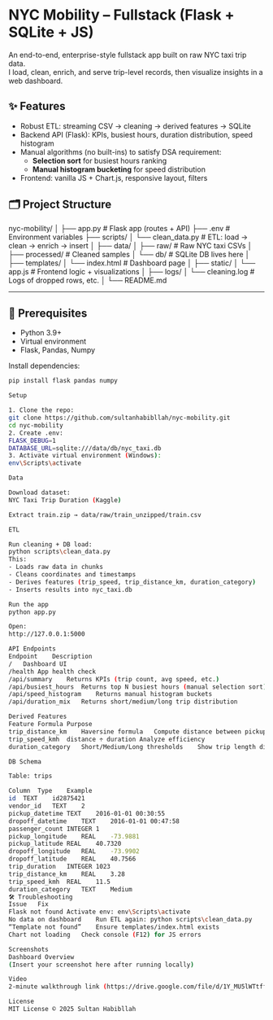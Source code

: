 # NYC Mobility – Fullstack (Flask + SQLite + JS)

An end-to-end, enterprise-style fullstack app built on raw NYC taxi trip data.  
I load, clean, enrich, and serve trip-level records, then visualize insights in a web dashboard.

## ✨ Features
- Robust ETL: streaming CSV → cleaning → derived features → SQLite
- Backend API (Flask): KPIs, busiest hours, duration distribution, speed histogram
- Manual algorithms (no built-ins) to satisfy DSA requirement:
  - **Selection sort** for busiest hours ranking
  - **Manual histogram bucketing** for speed distribution
- Frontend: vanilla JS + Chart.js, responsive layout, filters

## 🗂 Project Structure
nyc-mobility/
│
├── app.py # Flask app (routes + API)
├── .env # Environment variables
├── scripts/
│ └── clean_data.py # ETL: load → clean → enrich → insert
│
├── data/
│ ├── raw/ # Raw NYC taxi CSVs
│ ├── processed/ # Cleaned samples
│ └── db/ # SQLite DB lives here
│
├── templates/
│ └── index.html # Dashboard page
│
├── static/
│ └── app.js # Frontend logic + visualizations
│
├── logs/
│ └── cleaning.log # Logs of dropped rows, etc.
│
└── README.md

---

## 🧰 Prerequisites
- Python 3.9+  
- Virtual environment  
- Flask, Pandas, Numpy  

Install dependencies:
```bash
pip install flask pandas numpy

Setup

1. Clone the repo:
git clone https://github.com/sultanhabibllah/nyc-mobility.git
cd nyc-mobility
2. Create .env:
FLASK_DEBUG=1
DATABASE_URL=sqlite:///data/db/nyc_taxi.db
3. Activate virtual environment (Windows):
env\Scripts\activate

Data

Download dataset:
NYC Taxi Trip Duration (Kaggle)

Extract train.zip → data/raw/train_unzipped/train.csv

ETL

Run cleaning + DB load:
python scripts\clean_data.py
This:
- Loads raw data in chunks
- Cleans coordinates and timestamps
- Derives features (trip_speed, trip_distance_km, duration_category)
- Inserts results into nyc_taxi.db

Run the app
python app.py

Open:
http://127.0.0.1:5000

API Endpoints
Endpoint	Description
/	Dashboard UI
/health	App health check
/api/summary	Returns KPIs (trip count, avg speed, etc.)
/api/busiest_hours	Returns top N busiest hours (manual selection sort)
/api/speed_histogram	Returns manual histogram buckets
/api/duration_mix	Returns short/medium/long trip distribution

Derived Features
Feature	Formula	Purpose
trip_distance_km	Haversine formula	Compute distance between pickup/dropoff
trip_speed_kmh	distance ÷ duration	Analyze efficiency
duration_category	Short/Medium/Long thresholds	Show trip length distribution

DB Schema

Table: trips

Column	Type	Example
id	TEXT	id2875421
vendor_id	TEXT	2
pickup_datetime	TEXT	2016-01-01 00:30:55
dropoff_datetime	TEXT	2016-01-01 00:47:58
passenger_count	INTEGER	1
pickup_longitude	REAL	-73.9881
pickup_latitude	REAL	40.7320
dropoff_longitude	REAL	-73.9902
dropoff_latitude	REAL	40.7566
trip_duration	INTEGER	1023
trip_distance_km	REAL	3.28
trip_speed_kmh	REAL	11.5
duration_category	TEXT	Medium
🛠 Troubleshooting
Issue	Fix
Flask not found	Activate env: env\Scripts\activate
No data on dashboard	Run ETL again: python scripts\clean_data.py
“Template not found”	Ensure templates/index.html exists
Chart not loading	Check console (F12) for JS errors

Screenshots
Dashboard Overview
(Insert your screenshot here after running locally)

Video
2-minute walkthrough link (https://drive.google.com/file/d/1Y_MU5lWTtffiJdpHWuE0easmNJEGRDqM/view?usp=sharing)

License
MIT License © 2025 Sultan Habibllah